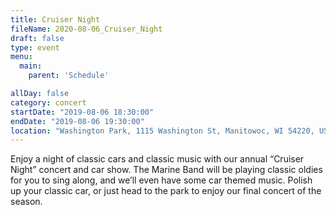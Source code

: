 ```yaml
---
title: Cruiser Night
fileName: 2020-08-06_Cruiser_Night
draft: false
type: event
menu: 
  main:
    parent: 'Schedule'

allDay: false
category: concert
startDate: "2019-08-06 18:30:00"
endDate: "2019-08-06 19:30:00"
location: "Washington Park, 1115 Washington St, Manitowoc, WI 54220, USA"
---
```

Enjoy a night of classic cars and classic music with our annual “Cruiser Night” concert and car show.  The Marine Band will be playing classic oldies for you to sing along, and we’ll even have some car themed music.  Polish up your classic car, or just head to the park to enjoy our final concert of the season.  
